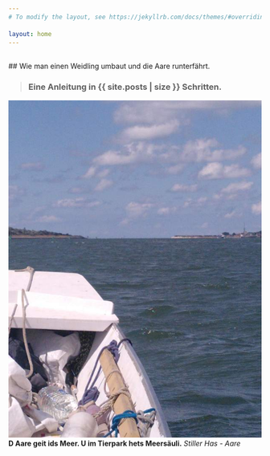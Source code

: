 ```yaml
---
# To modify the layout, see https://jekyllrb.com/docs/themes/#overriding-theme-defaults

layout: home
---
```


<p/>
<br/>
## Wie man einen Weidling umbaut und die Aare runterfährt. 

> ### Eine Anleitung in {{ site.posts | size }} Schritten.

<div>
	<img src="/img2/20220806__ms_res_aaremeer_32.jpg">
</div>
<div>
	<b>D Aare geit ids Meer. U im Tierpark hets Meersäuli.</b> <i>Stiller Has - Aare</i>
</div>

